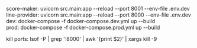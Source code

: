 score-maker: uvicorn src.main:app --reload --port 8001 --env-file .env.dev
line-provider: uvicorn src.main:app --reload --port 8000 --env-file .env.dev
dev:  docker-compose -f docker-compose.dev.yml up --build   
prod: docker-compose -f docker-compose.prod.yml up --build

kill ports: lsof -P | grep ':8000' | awk '{print $2}' | xargs kill -9   

